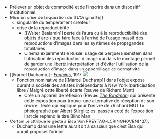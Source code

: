 - Prélever un objet de commodité et de l’inscrire dans un dispositif institutionnel:
- Mise en crise de la question de [[L'Originalité]]
	- singularité du tempérament créateur
	- crise de la reproductibilité
		- [[Walter Benjamin]] perte de l’aura du à la reproductibilité des objets d’arts / que faire face à l’arrivé de l’usage massif des reproductions d’images dans les systèmes de propagandes totalitaires
		- Cinéma expérimentale Russe: usage de Sergueï Eisenstein dans l’utilisation des reproduction d’image qui dans le montage permet de garder une liberté interprétation et d’éviter l’utilisation de la reproduction d’image dans un appareillage de normativité
- [[Marcel Duchamp]] : [*Fontains*](https://upload.wikimedia.org/wikipedia/commons/f/fa/Fontaine_Duchamp.jpg), 1917 ![](https://upload.wikimedia.org/wikipedia/commons/f/fa/Fontaine_Duchamp.jpg)
	- Fonction nominative de [[Marcel Duchamp]] dans l’objet exposé durant la société des artistes indépendants à New York (participation libre / Malgré cette liberté écarte l’œuvre de Richard Munt)
		- Crée un appareil de réflexion (Revue: [*The Blindman*](https://upload.wikimedia.org/wikipedia/commons/2/29/The_Blind_Man%2C_issue_1%2C_April_1917.jpg)) qui présente cette exposition pour trouver une alternative de réception de son œuvre: Texte qui explique pour l’œuvre de «Richard MUTT»  photographié par Albert Stieglitz est passé à coté de l’exposition l’article reprend le titre Blind Man
- Certain..e attribue le geste à Elsa Von FREYTAG-LORINGHOVEN[^27],
	- Duchamp dans une lettre aurait dit à sa sœur que c’est Elsa qui aurait proposer l’urinoir.